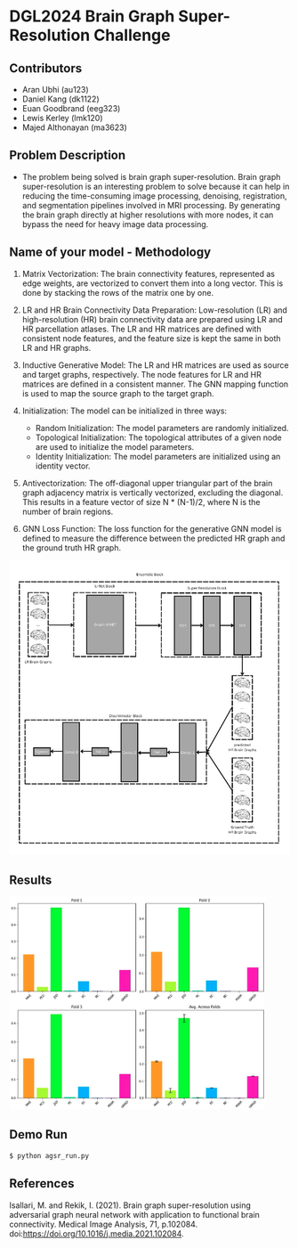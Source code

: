 # DGL2024 Brain Graph Super-Resolution Challenge

## Contributors

- Aran Ubhi (au123)
- Daniel Kang (dk1122)
- Euan Goodbrand (eeg323)
- Lewis Kerley (lmk120)
- Majed Althonayan (ma3623)

## Problem Description

- The problem being solved is brain graph super-resolution. Brain graph super-resolution is an interesting problem to solve because it can help in reducing the time-consuming image processing, denoising, registration, and segmentation pipelines involved in MRI processing. By generating the brain graph directly at higher resolutions with more nodes, it can bypass the need for heavy image data processing.

## Name of your model - Methodology

1. Matrix Vectorization: The brain connectivity features, represented as edge weights, are vectorized to convert them into a long vector. This is done by stacking the rows of the matrix one by one.

2. LR and HR Brain Connectivity Data Preparation: Low-resolution (LR) and high-resolution (HR) brain connectivity data are prepared using LR and HR parcellation atlases. The LR and HR matrices are defined with consistent node features, and the feature size is kept the same in both LR and HR graphs.

3. Inductive Generative Model: The LR and HR matrices are used as source and target graphs, respectively. The node features for LR and HR matrices are defined in a consistent manner. The GNN mapping function is used to map the source graph to the target graph.

4. Initialization: The model can be initialized in three ways:

   - Random Initialization: The model parameters are randomly initialized.
   - Topological Initialization: The topological attributes of a given node are used to initialize the model parameters.
   - Identity Initialization: The model parameters are initialized using an identity vector.

5. Antivectorization: The off-diagonal upper triangular part of the brain graph adjacency matrix is vertically vectorized, excluding the diagonal. This results in a feature vector of size N \* (N-1)/2, where N is the number of brain regions.

6. GNN Loss Function: The loss function for the generative GNN model is defined to measure the difference between the predicted HR graph and the ground truth HR graph.

![Model Architecture](model.png)

## Results

![Model Results](results.png)

## Demo Run

```sh
$ python agsr_run.py
```

## References

Isallari, M. and Rekik, I. (2021). Brain graph super-resolution using adversarial graph neural network with application to functional brain connectivity. Medical Image Analysis, 71, p.102084. doi:https://doi.org/10.1016/j.media.2021.102084.
